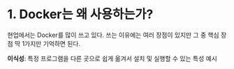 # 1. Docker는 왜 사용하는가?
현업에서는 Docker를 많이 쓰고 있다. 쓰는 이유에는 여러 장점이 있지만 그 중 핵심 장점 딱 1가지만 기억하면 된다.

**이식성**: 특정 프로그램을 다른 곳으로 쉽게 옮겨서 설치 및 실행할 수 있는 특성
예시
